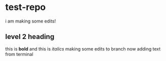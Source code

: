 # test-repo
i am making some edits!
## level 2 heading
this is **bold** and this is *italics*
making some edits to branch now
adding text from terminal
